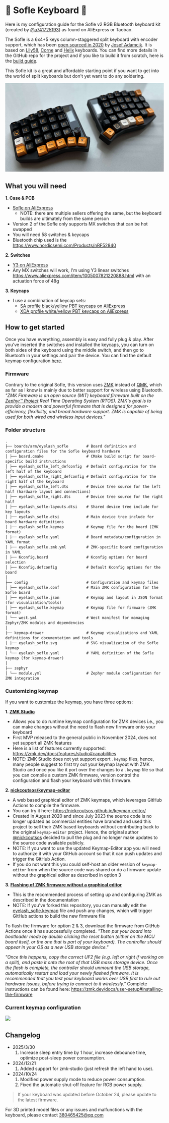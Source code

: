 # 👾 Sofle Keyboard 👾

Here is my configuration guide for the Sofle v2 RGB Bluetooth keyboard kit (created by [@a741725193](https://github.com/a741725193/zmk-sofle)) as found on AliExpress or Taobao.

The Sofle is a 6x4+5 keys column-staggered split keyboard with encoder support, which has been [open sourced in 2020](https://josef-adamcik.cz/electronics/let-me-introduce-you-sofle-keyboard-split-keyboard-based-on-lily58.html) by [Josef Adamcik](https://josef-adamcik.cz/). It is based on [Lily58](https://github.com/kata0510/Lily58), [Corne](https://github.com/foostan/crkbd) and [Helix](https://github.com/MakotoKurauchi/helix) keyboards. You can find more details in the GitHub repo for the project and if you like to build it from scratch, here is the [build guide](https://josefadamcik.github.io/SofleKeyboard/build_guide.html).

This Sofle kit is a great and affordable starting point if you want to get into the world of split keyboards but don't yet want to do any soldering.

![Sofle Keyboard](./keyboard.jpg)

## What you will need

**1. Case & PCB**

- [Sofle on AliExpress](https://s.click.aliexpress.com/e/_ooUVBk5)
  - NOTE: there are multiple sellers offering the same, but the keyboard builds are ultimately from the same person
- Version 2 of the Sofle only supports MX switches that can be hot swapped
- You will need 58 switches & keycaps
- Bluetooth chip used is the https://www.nordicsemi.com/Products/nRF52840

**2. Switches**

- [Y3 on AliExpress](https://s.click.aliexpress.com/e/_okfiSdT)
- Any MX switches will work, I'm using Y3 linear switches https://www.aliexpress.com/item/1005007821220888.html with an actuation force of 48g

**3. Keycaps**

- I use a combination of keycap sets:
  - [SA profile black/yellow PBT keycaps on AliExpress](https://s.click.aliexpress.com/e/_onvZN6v)
  - [XDA profile white/yellow PBT keycaps on AliExpress](https://s.click.aliexpress.com/e/_oovVSRn)

## How to get started

Once you have everything, assembly is easy and fully plug & play. After you've inserted the switches and installed the keycaps, you can turn on both sides of the keyboard using the middle switch, and then go to Bluetooth in your settings and pair the device. You can find the default keymap configuration [here](https://github.com/a741725193/zmk-sofle).

### Firmware

Contrary to the original Sofle, this version uses [ZMK](https://zmk.dev) instead of [QMK](https://qmk.fm), which as far as I know is mainly due to better support for wireless using Bluetooth. _"ZMK Firmware is an open source (MIT) keyboard firmware built on the [Zephyr™ Project](https://zephyrproject.org/) Real Time Operating System (RTOS). ZMK's goal is to provide a modern and powerful firmware that is designed for power-efficiency, flexibility, and broad hardware support. ZMK is capable of being used for both wired and wireless input devices."_

### Folder structure

```shell
.
├── boards/arm/eyelash_sofle        # Board definition and configuration files for the Sofle keyboard hardware
│ ├── board.cmake                   # CMake build script for board-specific build instructions
│ ├── eyelash_sofle_left_defconfig  # Default configuration for the left half of the keyboard
│ ├── eyelash_sofle_right_defconfig # Default configuration for the right half of the keyboard
│ ├── eyelash_sofle_left.dts        # Device tree source for the left half (hardware layout and connections)
│ ├── eyelash_sofle_right.dts       # Device tree source for the right half
│ ├── eyelash_sofle-layouts.dtsi    # Shared device tree include for key layouts
│ ├── eyelash_sofle.dtsi            # Main device tree include for board hardware definitions
│ ├── eyelash_sofle.keymap          # Keymap file for the board (ZMK format)
│ ├── eyelash_sofle.yaml            # Board metadata/configuration in YAML format
│ ├── eyelash_sofle.zmk.yml         # ZMK-specific board configuration in YAML
│ ├── Kconfig.board                 # Kconfig options for board selection
│ ├── Kconfig.defconfig             # Default Kconfig options for the board
│
├── config                          # Configuration and keymap files
│ ├── eyelash_sofle.conf            # Main ZMK configuration for the Sofle board
│ ├── eyelash_sofle.json            # Keymap and layout in JSON format (for visualization/tools)
│ ├── eyelash_sofle.keymap          # Keymap file for firmware (ZMK format)
│ └── west.yml                      # West manifest for managing Zephyr/ZMK modules and dependencies
│
├── keymap-drawer                   # Keymap visualizations and YAML definitions for documentation and tools
│ ├── eyelash_sofle.svg             # SVG visualization of the Sofle keymap
│ └── eyelash_sofle.yaml            # YAML definition of the Sofle keymap (for keymap-drawer)
│
├── zephyr
│ └── module.yml                    # Zephyr module configuration for ZMK integration
```

### Customizing keymap

If you want to customize the keymap, you have three options:

**1. [ZMK Studio](https://zmk.studio)**

- Allows you to do runtime keymap configuration for ZMK devices i.e., you can make changes without the need to flash new firmware onto your keyboard
- First MVP released to the general public in November 2024, does not yet support all ZMK features
- Here is a list of features currently supported: https://zmk.dev/docs/features/studio#capabilities
- NOTE: ZMK Studio does not yet support export `.keymap` files, hence, many people suggest to first try out your keymap layout with ZMK Studio and once you like it port over the changes to a `.keymap` file so that you can compile a custom ZMK firmware, version control the configuration and flash your keyboard with this firmware.

**2. [nickcoutsos/keymap-editor](https://github.com/nickcoutsos/keymap-editor)**

- A web based graphical editor of ZMK keymaps, which leverages GitHub Actions to compile the firmware.
- You can try it here: https://nickcoutsos.github.io/keymap-editor/
- Created in August 2020 and since July 2023 the source code is no longer updated as commercial entities have branded and used this project to sell their ZMK based keyboards without contributing back to the original `keymap-editor` project. Hence, the original author [@nickcoutsos](https://github.com/nickcoutsos) decided to pull the plug and no longer make updates to the source code available publicly.
- NOTE: If you want to use the updated Keymap-Editor app you will need to authorize it with your GitHub account so that it can push updates and trigger the GitHub Action.
- If you do not want this you could self-host an older version of `keymap-editor` from when the source code was shared or do a firmware update without the graphical editor as described in option 3

**3. [Flashing of ZMK firmware without a graphical editor](https://zmk.dev/docs/user-setup)**

- This is the recommended process of setting up and configuring ZMK as described in the documentation
- NOTE: If you've forked this repository, you can manually edit the [eyelash_sofle.keymap](./config/eyelash_sofle.keymap) file and push any changes, which will trigger GitHub actions to build the new firmware file

To flash the firmware for option 2 & 3, download the firmware from GitHub Actions once it has successfully completed. _"Then put your board into bootloader mode by double clicking the reset button (either on the MCU board itself, or the one that is part of your keyboard). The controller should appear in your OS as a new USB storage device."_

_"Once this happens, copy the correct UF2 file (e.g. left or right if working on a split), and paste it onto the root of that USB mass storage device. Once the flash is complete, the controller should unmount the USB storage, automatically restart and load your newly flashed firmware. It is recommended that you test your keyboard works over USB first to rule out hardware issues, before trying to connect to it wirelessly."_ Complete instructions can be found here: https://zmk.dev/docs/user-setup#installing-the-firmware

### Current keymap configuration

<img src="keymap-drawer/sofle.svg" >

## Changelog

- 2025/3/30
  1. Increase sleep entry time by 1 hour, increase debounce time, optimize post-sleep power consumption.
- 2024/12/21
  1. Added support for zmk-studio (just refresh the left hand to use).
- 2024/10/24
  1. Modified power supply mode to reduce power consumption.
  2. Fixed the automatic shut-off feature for RGB power supply.

> If your keyboard was updated before October 24, please update to the latest firmware.

For 3D printed model files or any issues and malfunctions with the keyboard, please contact 380465425@qq.com
